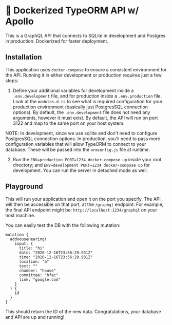 # 🚀 Dockerized TypeORM API w/ Apollo

This is a GraphQL API that connects to SQLite in development and Postgres in production. Dockerized for faster deployment.

## Installation

This application uses `docker-compose` to ensure a consistent environment for the API. Running it in either development or production requires just a few steps:

1. Define your additional variables for development inside a `.env.development` file, and for production inside a `.env.production` file. Look at the `modules.d.ts` to see what is required configuration for your production environment (basically just PostgresSQL connection options). By default, the `.env.development` file does not need any arguments, however it must exist. By default, the API will run on port 3122 and map to the same port on your host system.

NOTE: In development, since we use sqllite and don't need to configure PostgresSQL connection options. In production, you'll need to pass more configuration variables that will allow TypeORM to connect to your database. These will be passed into the `ormconfig.js` file at runtime.

2. Run the `ENV=production PORT=1234 docker-compose up` inside your root directory; and `ENV=development PORT=1234 docker-compose up` for development. You can run the server in detached mode as well.

## Playground

This will run your application and open it on the port you specify. The API will then be accessible on that port, at the `/graphql` endpoint. For example, the final API endpoint might be: `http://localhost:1234/graphql` on your host machine.

You can easily test the DB with the following mutation:

```
mutation {
  addHouseHearing(
    input: {
      title: "hi"
      date: "2020-12-16T23:56:29.931Z"
      time: "2020-12-16T23:56:29.931Z"
      location: "a"
      text: ""
      chamber: "house"
      committee: "hfac"
      link: "google.com"
    }
  ) {
    id
  }
}
```

This should return the ID of the new data. Congratulations, your database and API are up and running!
